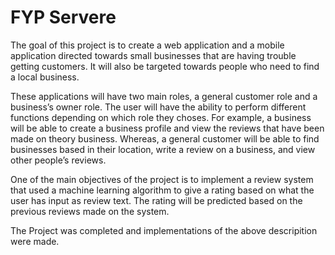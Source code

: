 # FYP Servere

The goal of this project is to create a web application and a mobile application directed towards small businesses that are having trouble getting customers. It will also be targeted towards people who need to find a local business. 

These applications will have two main roles, a general customer role and a business’s owner role. The user will have the ability to perform different functions depending on which role they choses. For example, a business will be able to create a business profile and view the reviews that have been made on theory business. Whereas, a general customer will be able to find businesses based in their location, write a review on a business, and view other people’s reviews. 

One of the main objectives of the project is to implement a review system that used a machine learning algorithm to give a rating based on what the user has input as review text. The rating will be predicted based on the previous reviews made on the system.

The Project was completed and implementations of the above descripition were made.
